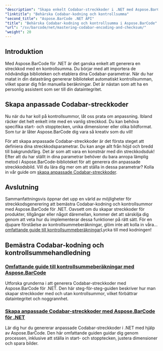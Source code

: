 ```yaml
---
"description": "Skapa enkelt Codabar-streckkoder i .NET med Aspose.BarCode. Utforska handledningar om kontrollsummeberäkningar och generering av anpassade streckkoder."
"linktitle": "Behärska Codabar-kodning och kontrollsumma"
"second_title": "Aspose.BarCode .NET API"
"title": "Behärska Codabar-kodning och kontrollsumma i Aspose.BarCode"
"url": "/sv/barcode/net/mastering-codabar-encoding-and-checksum/"
"weight": 20
---
```


## Introduktion

Med Aspose.BarCode för .NET är det ganska enkelt att generera en streckkod med en kontrollsumma. Du börjar med att importera de nödvändiga biblioteken och etablera dina Codabar-parametrar. När du har matat in din datasträng genererar biblioteket automatiskt kontrollsumman, vilket sparar dig från manuella beräkningar. Det är nästan som att ha en personlig assistent som ser till din dataintegritet.

## Skapa anpassade Codabar-streckkoder

Nu när du har koll på kontrollsummor, låt oss prata om anpassning. Ibland räcker det helt enkelt inte med en vanlig streckkod. Du kan behöva specifika start- och stopptecken, unika dimensioner eller olika bildformat. Som tur är låter Aspose.BarCode dig vara så kreativ som du vill!

För att skapa anpassade Codabar-streckkoder är det första steget att definiera dina streckkodsparametrar. Du kan ange allt från höjd och bredd till bakgrundsfärg. Det är som att vara en konstnär med din streckkodsduk! Efter att du har ställt in dina parametrar behöver du bara anropa lämplig metod i Aspose.BarCode-biblioteket för att generera din anpassade streckkodsbild. Vill du lära dig mer om att ställa in dessa parametrar? Kolla in vår guide om [skapa anpassade Codabar-streckkoder](./custom-codabar-barcodes/).

## Avslutning

Sammanfattningsvis öppnar det upp en värld av möjligheter för streckkodsgenerering att bemästra Codabar-kodning och kontrollsummor med Aspose.BarCode för .NET. Oavsett om du skapar streckkoder för produkter, tillgångar eller något däremellan, kommer det att särskilja dig genom att veta hur du implementerar dessa funktioner på rätt sätt. För en djupare förståelse av kontrollsummeberäkningar, glöm inte att kolla in våra... [omfattande guide till kontrollsummeberäkningar](./guide-to-checksum-calculation/)Lycka till med kodningen!


## Bemästra Codabar-kodning och kontrollsummehandledning
### [Omfattande guide till kontrollsummeberäkningar med Aspose.BarCode](./guide-to-checksum-calculation/)
Utforska grunderna i att generera Codabar-streckkoder med Aspose.BarCode för .NET. Den här steg-för-steg-guiden beskriver hur man skapar streckkoder med och utan kontrollsummor, vilket förbättrar dataintegritet och noggrannhet.
### [Skapa anpassade Codabar-streckkoder med Aspose.BarCode för .NET](./custom-codabar-barcodes/)
Lär dig hur du genererar anpassade Codabar-streckkoder i .NET med hjälp av Aspose.BarCode. Den här omfattande guiden guidar dig genom processen, inklusive att ställa in start- och stopptecken, justera dimensioner och spara bilder.